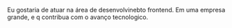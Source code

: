 Eu gostaria de atuar na área de desenvolvinebto frontend.
Em uma empresa grande, e q contribua com o avanço tecnologico.
